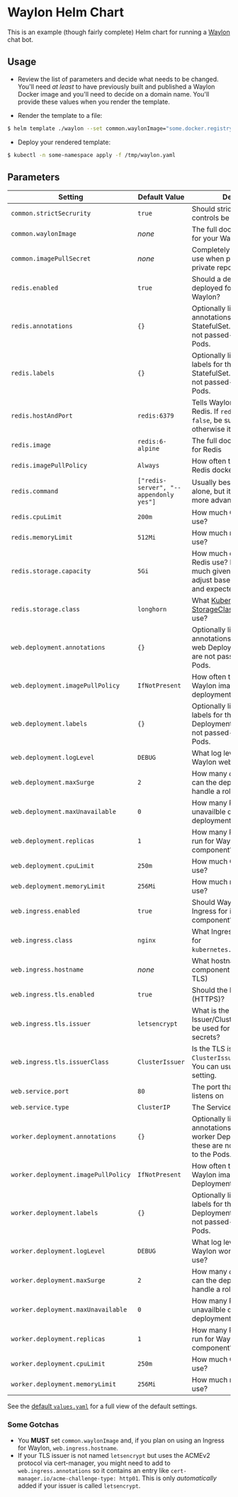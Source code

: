 # Waylon Helm Chart

This is an example (though fairly complete) Helm chart for running a [Waylon](https://github.com/jgnagy/waylon) chat bot.

## Usage

* Review the list of parameters and decide what needs to be changed. You'll need _at least_ to have previously built and published a Waylon Docker image and you'll need to decide on a domain name. You'll provide these values when you render the template.

* Render the template to a file:

```sh
$ helm template ./waylon --set common.waylonImage="some.docker.registry/project/mywaylon:1.2.3" --set web.ingress.hostname="foo.bar.com" > /tmp/waylon.yaml
```

* Deploy your rendered template:

```sh
$ kubectl -n some-namespace apply -f /tmp/waylon.yaml
```

## Parameters

| Setting | Default Value |  Description |
| --- | --- | --- |
| `common.strictSecrurity` | `true` | Should stricter security controls be enabled? |
| `common.waylonImage` | _none_ | The full docker image to pull for your Waylon deployment |
| `common.imagePullSecret` | _none_ | Completely optional secret to use when pulling images from private repos |
| `redis.enabled` | `true` | Should a dedicated Redis be deployed for alongside Waylon? |
| `redis.annotations` | `{}` | Optionally list any additional annotations for the Redis StatefulSet. **Note:** these are not passed-through to the Pods. |
| `redis.labels` | `{}` | Optionally list any additional labels for the Redis StatefulSet. **Note:** these are not passed-through to the Pods. |
| `redis.hostAndPort` | `redis:6379` | Tells Waylon how to find Redis. If `redis.enabled` is `false`, be sure to update this, otherwise it can be left alone. |
| `redis.image` | `redis:6-alpine` | The full docker image to use for Redis |
| `redis.imagePullPolicy` | `Always` | How often to try pulling the Redis docker image |
| `redis.command` | `["redis-server", "--appendonly yes"]` | Usually best to leave this alone, but it allows setting more advanced Redis settings |
| `redis.cpuLimit` | `200m` | How much CPU can Redis use? |
| `redis.memoryLimit` | `512Mi` | How much memory can Redis use? |
| `redis.storage.capacity` | `5Gi` | How much disk space can Redis use? It shouldn't need much given how it is used but adjust based on your plugins and expected load. |
| `redis.storage.class` | `longhorn` | What [Kubernetes StorageClass](https://kubernetes.io/docs/concepts/storage/storage-classes/) should Redis use? |
| `web.deployment.annotations` | `{}` | Optionally list any additional annotations for the Waylon web Deployment. **Note:** these are not passed-through to the Pods. |
| `web.deployment.imagePullPolicy` | `IfNotPresent` | How often to try pulling the Waylon image for the Web deployment |
| `web.deployment.labels` | `{}` | Optionally list any additional labels for the Waylon web Deployment. **Note:** these are not passed-through to the Pods. |
| `web.deployment.logLevel` | `DEBUG` | What log level should the Waylon web component use? |
| `web.deployment.maxSurge` | `2` | How many _additional_ Pods can the deployment create to handle a rollout/update? |
| `web.deployment.maxUnavailable` | `0` | How many Pods can be unavailble during a deployment rollout? |
| `web.deployment.replicas` | `1` | How many Pods do want to run for Waylon's web component? |
| `web.deployment.cpuLimit` | `250m` | How much CPU can Redis use? |
| `web.deployment.memoryLimit` | `256Mi` | How much memory can Redis use? |
| `web.ingress.enabled` | `true` | Should Waylon have an Ingress for its web component? |
| `web.ingress.class` | `nginx` | What Ingress class will be use for `kubernetes.io/ingress.class`? |
| `web.ingress.hostname` | _none_ | What hostname will the Web component use (also used for TLS) |
| `web.ingress.tls.enabled` | `true` | Should the Ingress use TLS (HTTPS)? |
| `web.ingress.tls.issuer` | `letsencrypt` | What is the name of the Issuer/ClusterIssuer that will be used for provisioning TLS secrets? |
| `web.ingress.tls.issuerClass` | `ClusterIssuer` | Is the TLS issuer a `ClusterIssuer` or an `Issuer`? You can usually ignore this setting. |
| `web.service.port` | `80` | The port that the Service listens on |
| `web.service.type` | `ClusterIP` | The Service type |
| `worker.deployment.annotations` | `{}` | Optionally list any additional annotations for the Waylon worker Deployment. **Note:** these are not passed-through to the Pods. |
| `worker.deployment.imagePullPolicy` | `IfNotPresent` | How often to try pulling the Waylon image for the worker Deployment |
| `worker.deployment.labels` | `{}` | Optionally list any additional labels for the Waylon worker Deployment. **Note:** these are not passed-through to the Pods. |
| `worker.deployment.logLevel` | `DEBUG` | What log level should the Waylon worker component use? |
| `worker.deployment.maxSurge` | `2` | How many _additional_ Pods can the deployment create to handle a rollout/update? |
| `worker.deployment.maxUnavailable` | `0` | How many Pods can be unavailble during a deployment rollout? |
| `worker.deployment.replicas` | `1` | How many Pods do want to run for Waylon's web component? |
| `worker.deployment.cpuLimit` | `250m` | How much CPU can Redis use? |
| `worker.deployment.memoryLimit` | `256Mi` | How much memory can Redis use? |

See the [default `values.yaml`](values.yaml) for a full view of the default settings.

### Some Gotchas

* You **MUST** set `common.waylonImage` and, if you plan on using an Ingress for Waylon, `web.ingress.hostname`.
* If your TLS issuer is not named `letsencrypt` but uses the ACMEv2 protocol via cert-manager, you might need to add to `web.ingress.annotations` so it contains an entry like `cert-manager.io/acme-challenge-type: http01`. This is only _automatically_ added if your issuer is called `letsencrypt`.
